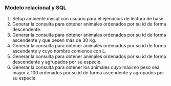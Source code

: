 ### Modelo relacional y SQL
  
1. Setup ambiente mysql con usuario para el ejercicios de lectura de base.  
2. Generar la consulta para obtener animales ordenados por su id de forma descendente.  
3. Generar la consulta para obtener animales ordenados por su id de forma ascendente y que pesen más de 30 Kg.  
4. Generar la consulta para obtener animales ordenados por su id de forma ascendente y cuyo nombre comience con L.  
5. Generar la consulta para obtener animales ordenados por su id de forma descendente y agrupados por su especie.  
6. Generar la consulta para obtener los animales cuyo máximo peso sea mayor a 100 ordenados por su id de forma ascendente y agrupados por su especie.  
